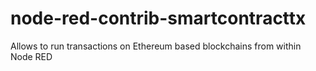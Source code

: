 # node-red-contrib-smartcontracttx
Allows to run transactions on Ethereum based blockchains from within Node RED
